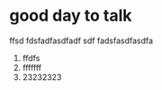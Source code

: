 good day to talk
==============
ffsd
fdsfadfasdfadf
sdf
fadsfasdfasdfa
  
1. ffdfs
2. fffffff
3. 23232323